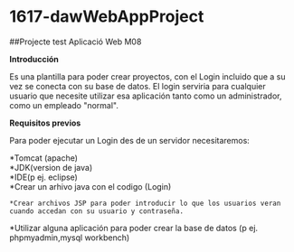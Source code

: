 ﻿# 1617-dawWebAppProject
##Projecte test Aplicació Web M08 

**Introducción**

Es una plantilla para poder crear proyectos, con el Login incluido que a su vez se conecta con su base de datos.
El login serviria para cualquier usuario que necesite utilizar esa aplicación tanto como un administrador, como un empleado "normal".

**Requisitos previos**

Para poder ejecutar un Login des de un servidor necesitaremos:  

*Tomcat (apache)  
*JDK(version de java)  
*IDE(p ej. eclipse)  
	*Crear un arhivo java con el codigo (Login)  

	*Crear archivos JSP para poder introducir lo que los usuarios veran cuando accedan con su usuario y contraseña.  
*Utilizar alguna aplicación para poder crear la base de datos (p ej. phpmyadmin,mysql workbench)

